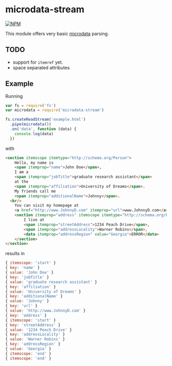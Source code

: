 # microdata-stream
[![NPM](https://nodei.co/npm/microdata-stream.png)](https://nodei.co/npm/microdata-stream/)

This module offers very basic [microdata](https://html.spec.whatwg.org/multipage/microdata.html) parsing.

## TODO
* support for `itemref` yet.
* space separated attributes

## Example

Running
```js
var fs = require('fs')
var microdata = require('microdata-stream')

fs.createReadStream('example.html')
  .pipe(microdata())
  .on('data', function (data) {
    console.log(data)
  })
```

with

```html
<section itemscope itemtype="http://schema.org/Person"> 
	Hello, my name is 
	<span itemprop="name">John Doe</span>, 
	I am a 
	<span itemprop="jobTitle">graduate research assistant</span> 
	at the 
	<span itemprop="affiliation">University of Dreams</span>. 
	My friends call me 
	<span itemprop="additionalName">Johnny</span>.
  <br/>
	You can visit my homepage at 
	<a href="http://www.JohnnyD.com" itemprop="url">www.JohnnyD.com</a>. 
	<section itemprop="address" itemscope itemtype="http://schema.org/PostalAddress">
		I live at 
		<span itemprop="streetAddress">1234 Peach Drive</span>,
		<span itemprop="addressLocality">Warner Robins</span>,
		<data itemprop="addressRegion" value="Georgia">ERROR</data>
	</section>
</section>
```

results in 
```js
{ itemscope: 'start' }
{ key: 'name' }
{ value: 'John Doe' }
{ key: 'jobTitle' }
{ value: 'graduate research assistant' }
{ key: 'affiliation' }
{ value: 'University of Dreams' }
{ key: 'additionalName' }
{ value: 'Johnny' }
{ key: 'url' }
{ value: 'http://www.JohnnyD.com' }
{ key: 'address' }
{ itemscope: 'start' }
{ key: 'streetAddress' }
{ value: '1234 Peach Drive' }
{ key: 'addressLocality' }
{ value: 'Warner Robins' }
{ key: 'addressRegion' }
{ value: 'Georgia' }
{ itemscope: 'end' }
{ itemscope: 'end' }
```